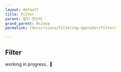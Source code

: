 ```yaml
---
layout: default
title: Filter
parent: 필터 연산자
grand_parent: RxJava
permalink: /docs/rxjava/filtering-operator/filter/

---
```


## Filter



working in progress.. 🚧